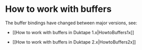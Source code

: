 # How to work with buffers

The buffer bindings have changed between major versions, see:

* [[How to work with buffers in Duktape 1.x|HowtoBuffers1x]]

* [[How to work with buffers in Duktape 2.x|HowtoBuffers2x]]
